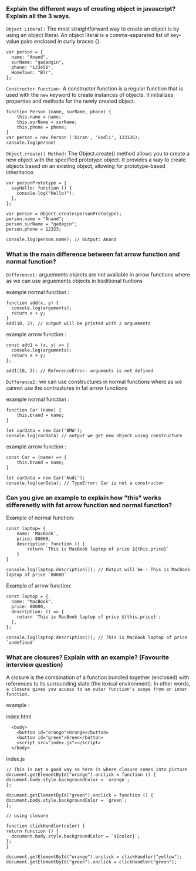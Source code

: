 ### Explain the different ways of creating object in javascript? Explain all the 3 ways.

`Object Literal:`
The most straightforward way to create an object is by using an object literal. An object literal is a comma-separated list of key-value pairs enclosed in curly braces {}.

```
var person = {
  name: "Anand",
  surName: "gadadgin",
  phone: "123456",
  HomeTown: "Blr",
};
```

`Constructor Function:`
A constructor function is a regular function that is used with the `new` keyword to create instances of objects. It initializes properties and methods for the newly created object.

```
function Person (name, surName, phone) {
    this.name = name;
    this.surName = surName;
    this.phone = phone;
}
var person = new Person ('kiran', 'kodli', 123126);
console.log(person)
```

`Object.create() Method:`
The Object.create() method allows you to create a new object with the specified prototype object. It provides a way to create objects based on an existing object, allowing for prototype-based inheritance.

```
var personPrototype = {
  sayHello: function () {
    console.log("Hello!");
  },
};

var person = Object.create(personPrototype);
person.name = "Anand";
person.surName = "gadagin";
person.phone = 12323;

console.log(person.name); // Output: Anand
```

### What is the main difference between fat arrow function and normal function?

`Difference1:` arguements objects are not available in arrow functions where as we can use arguements objects in traditional funtions

example normal function :

```
function add(x, y) {
  console.log(arguments);
  return x + y;
}
add(10, 2); // output will be printed with 2 arguements
```

example arrow function :

```
const add1 = (x, y) => {
  console.log(arguments);
  return x + y;
};

add1(10, 2); // ReferenceError: arguments is not defined
```

`Difference2:` we can use constructures in normal functions where as we cannot use the contrustures in fat arrow functions

example normal function :

```
function Car (name) {
    this.brand = name;
}

let carData = new Car('BMW');
console.log(carData) // output we get new object using constructure
```

example arrow function :

```
const Car = (name) => {
    this.brand = name;
}

let carData = new Car('Audi');
console.log(carData); // TypeError: Car is not a constructor
```

### Can you give an example to explain how "this" works differenetly with fat arrow function and normal function?

Example of normal function:

```
const laptop= {
    name: 'MacBook',
    price: 80000,
    description: function () {
        return `This is MacBook laptop of price ${this.price}`
    }
}

console.log(laptop.description()); // Output will be - This is MacBook laptop of price `80000`
```

Example of arrow function:

```
const laptop = {
  name: "MacBook",
  price: 80000,
  description: () => {
    return `This is MacBook laptop of price ${this.price}`;
  },
};

console.log(laptop.description()); // This is MacBook laptop of price `undefined`
```

### What are closures? Explain with an example? (Favourite interview question)

A closure is the combination of a function bundled together (enclosed) with references to its surrounding state (the lexical environment). In other words, `a closure gives you access to an outer function's scope from an inner function.`

example :

index.html

```
  <body>
    <button id="orange">Orange</button>
    <button id="green">Green</button>
    <script src="index.js"></script>
  </body>
```

index.js

```
// This is not a good way so here is where closure comes into picture
document.getElementById("orange").onclick = function () {
document.body.style.backgroundColor = `orange`;
};

document.getElementById("green").onclick = function () {
document.body.style.backgroundColor = `green`;
};
```

```
// using closure

function clickHandler(color) {
return function () {
  document.body.style.backgroundColor = `${color}`;
};
}

document.getElementById("orange").onclick = clickHandler("yellow");
document.getElementById("green").onclick = clickHandler("green");
```
